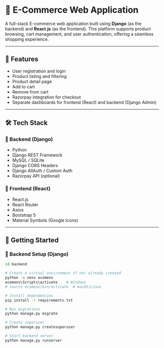 # 🛒 E-Commerce Web Application

A full-stack E-commerce web application built using **Django** (as the backend) and **React.js** (as the frontend). This platform supports product browsing, cart management, and user authentication, offering a seamless shopping experience.

---

## 📌 Features

- User registration and login 
- Product listing and filtering
- Product detail page
- Add to cart
- Remove from cart
- Razorpay integration for checkout 
- Separate dashboards for frontend (React) and backend (Django Admin)

---

## 🛠 Tech Stack

### 🔹 Backend (Django)
- Python
- Django REST Framework
- MySQL / SQLite
- Django CORS Headers
- Django AllAuth / Custom Auth
- Razorpay API (optional)

### 🔹 Frontend (React)
- React.js
- React Router
- Axios
- Bootstrap 5
- Material Symbols (Google Icons)

---

## 🚀 Getting Started

### 🔧 Backend Setup (Django)

```bash
cd backend

# Create a virtual environment if not already created
python -m venv ecomenv
ecomenv\Scripts\activate    # Windows
# source ecomenv/bin/activate  # macOS/Linux

# Install dependencies
pip install -r requirements.txt

# Run migrations
python manage.py migrate

# Create superuser
python manage.py createsuperuser

# Start backend server
python manage.py runserver
